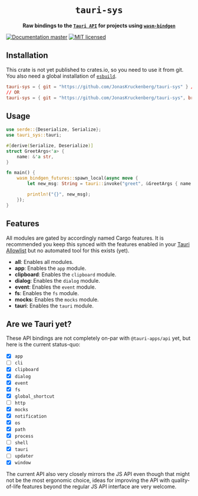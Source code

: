 <div align="center">
  <h1>
    <code>tauri-sys</code>
  </h1>
  <p>
    <strong>Raw bindings to the <a href="https://tauri.app/v1/api/js/"><code>Tauri API</code></a>
      for projects using <a href="https://github.com/rustwasm/wasm-bindgen"><code>wasm-bindgen</code></a></strong>
  </p>
</div>

[![Documentation master][docs-badge]][docs-url]
[![MIT licensed][mit-badge]][mit-url]

[docs-badge]: https://img.shields.io/badge/docs-main-blue
[docs-url]: https://jonaskruckenberg.github.io/tauri-sys/tauri_sys
[mit-badge]: https://img.shields.io/badge/license-MIT-blue.svg
[mit-url]: LICENSE

## Installation

This crate is not yet published to crates.io, so you need to use it from git. You also need a global installation of [`esbuild`].

```toml
tauri-sys = { git = "https://github.com/JonasKruckenberg/tauri-sys" } // Tauri v1
// OR
tauri-sys = { git = "https://github.com/JonasKruckenberg/tauri-sys", branch = "v2" } // Tauri v2
```

## Usage

```rust
use serde::{Deserialize, Serialize};
use tauri_sys::tauri;

#[derive(Serialize, Deserialize)]
struct GreetArgs<'a> {
    name: &'a str,
}

fn main() {
    wasm_bindgen_futures::spawn_local(async move {
        let new_msg: String = tauri::invoke("greet", &GreetArgs { name: &name.get() }).await.unwrap();

        println!("{}", new_msg);
    });
}
```

## Features

All modules are gated by accordingly named Cargo features. It is recommended you keep this synced with the features enabled in your [Tauri Allowlist] but no automated tool for this exists (yet).

- **all**: Enables all modules.
- **app**: Enables the `app` module.
- **clipboard**: Enables the `clipboard` module.
- **dialog**: Enables the `dialog` module.
- **event**: Enables the `event` module.
- **fs**: Enables the `fs` module.
- **mocks**: Enables the `mocks` module.
- **tauri**: Enables the `tauri` module.

## Are we Tauri yet?

These API bindings are not completely on-par with `@tauri-apps/api` yet, but here is the current status-quo:

- [x] `app`
- [ ] `cli`
- [x] `clipboard`
- [x] `dialog`
- [x] `event`
- [x] `fs`
- [x] `global_shortcut`
- [ ] `http`
- [x] `mocks`
- [x] `notification`
- [x] `os`
- [x] `path`
- [x] `process`
- [ ] `shell`
- [x] `tauri`
- [ ] `updater`
- [x] `window`

The current API also very closely mirrors the JS API even though that might not be the most ergonomic choice, ideas for improving the API with quality-of-life features beyond the regular JS API interface are very welcome.

[wasm-bindgen]: https://github.com/rustwasm/wasm-bindgen
[tauri allowlist]: https://tauri.app/v1/api/config#allowlistconfig
[`esbuild`]: https://esbuild.github.io/getting-started/#install-esbuild
